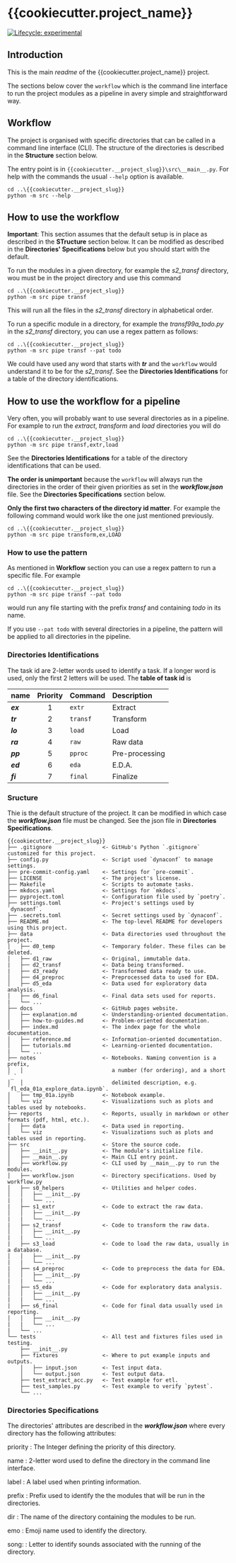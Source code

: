 # {{cookiecutter.project_name}}

<!-- badges: start -->
[![Lifecycle:
experimental](https://img.shields.io/badge/lifecycle-experimental-orange.svg)](https://lifecycle.r-lib.org/articles/stages.html#experimental)
<!-- badges: end -->

## Introduction

This is the main *readme* of the {{cookiecutter.project_name}} project.

The sections below cover the `workflow` which is the command line interface to
run the project modules as a pipeline in avery simple and straightforward way.

## Workflow

The project is organised with specific directories that can be called in a
command line interface (CLI). The structure of the directories is described
in the **Structure** section below.

The entry point is in `{{cookiecutter.__project_slug}}\src\__main__.py`.
For help with the commands the usual `--help` option is available.

```console
cd ..\{{cookiecutter.__project_slug}}
python -m src --help
```

## How to use the workflow

**Important**: This section assumes that the default setup is in place as
described in the **STructure** section below. It can be modified as
described in the **Directories' Specifications** below but you should
start with the default.

To run the modules in a given directory, for example the *s2_transf* directory,
wou must be in the project directory and use this command

```console
cd ..\{{cookiecutter.__project_slug}}
python -m src pipe transf
```

This will run all the files in the *s2_transf* directory in alphabetical order.

To run a specific module in a directory, for example the *transf99a_todo.py* in
the *s2_transf* directory, you can use a regex pattern as follows:

```console
cd ..\{{cookiecutter.__project_slug}}
python -m src pipe transf --pat todo
```

We could have used any word that starts with ***tr*** and the `workflow` would
understand it to be for the *s2_transf*. See the **Directories Identifications**
for a table of the directory identifications.

## How to use the workflow for a pipeline

Very often, you will probably want to use several directories as in a pipeline.
For example to run the *extract*, *transform* and *load* directories you will
do

```console
cd ..\{{cookiecutter.__project_slug}}
python -m src pipe transf,extr,load
```

See the **Directories Identifications** for a table of the directory
identifications that can be used.

**The order is unimportant** because the `workflow` will always run the directories
in the order of their given priorities as set in the ***workflow.json*** file.
See the **Directories Specifications** section below.

**Only the first two characters of the directory id matter**. For example the
following command would work like the one just mentioned previously.

```console
cd ..\{{cookiecutter.__project_slug}}
python -m src pipe transform,ex,LOAD
```

### How to use the pattern

As mentioned in **Workflow** section you can use a regex pattern to run a
specific file. For example

```console
cd ..\{{cookiecutter.__project_slug}}
python -m src pipe transf --pat todo
```

would run any file starting with the prefix *transf* and containing *todo*
in its name.

If you use `--pat todo` with several directories in a pipeline, the pattern
will be applied to all directories in the pipeline.

### Directories Identifications

The task id are 2-letter words used to identify a task.  If a longer word is
used, only the first 2 letters will be used. The **table of task id** is

|name|Priority|Command|Description
|:-----|:-----:|:-----|:-----
|***ex***|1|`extr`|Extract
|***tr***|2|`transf`|Transform
|***lo***|3|`load`|Load
|***ra***|4|`raw`|Raw data
|***pp***|5|`pproc`|Pre-processing
|***ed***|6|`eda`|E.D.A.
|***fi***|7|`final`|Finalize

### Sructure

Thie is the default structure of the project. It can be modified in which case
the ***workflow.json*** file must be changed. See the json file in **Directories Specifications**.

```text
{{cookiecutter.__project_slug}}
├── .gitignore                <- GitHub's Python `.gitignore` customized for this project.
├── config.py                 <- Script used `dynaconf` to manage settings.
├── pre-commit-config.yaml    <- Settings for `pre-commit`.
├── LICENSE                   <- The project's license.
├── Makefile                  <- Scripts to automate tasks.
├── mkdocs.yaml               <- Settings for `mkdocs`.
├── pyproject.toml            <- Configuration file used by `poetry`.
├── settings.toml             <- Project's settings used by `dynaconf`.
├── .secrets.toml             <- Secret settings used by `dynaconf`.
├── README.md                 <- The top-level README for developers using this project.
├── data                      <- Data directories used throughout the project.
│   ├── d0_temp               <- Temporary folder. These files can be deleted.
│   ├── d1_raw                <- Original, immutable data.
|   ├── d2_transf             <- Data being transformed.
|   ├── d3_ready              <- Transformed data ready to use.
│   ├── d4_preproc            <- Preprocessed data to used for EDA.
│   ├── d5_eda                <- Data used for exploratory data analysis.
│   ├── d6_final              <- Final data sets used for reports.
|   └── ...
├── docs                      <- GitHub pages website.
│   ├── explanation.md        <- Understanding-oriented documentation.
│   ├── how-to-guides.md      <- Problem-oriented documentation.
│   ├── index.md              <- The index page for the whole documentation.
│   ├── reference.md          <- Information-oriented documentation.
│   ├── tutorials.md          <- Learning-oriented documentation.
|   └── ...
├── notes                     <- Notebooks. Naming convention is a prefix,
│   │                            a number (for ordering), and a short `_`
│   │                            delimited description, e.g. `fl_eda_01a_explore_data.ipynb`.
│   ├── tmp_01a.ipynb         <- Notebook example.
│   └── viz                   <- Visualizations such as plots and tables used by notebooks.
├── reports                   <- Reports, usually in markdown or other formats (pdf, html, etc.).
│   ├── data                  <- Data used in reporting.
│   └── viz                   <- Visualizations such as plots and tables used in reporting.
├── src                       <- Store the source code.
│   ├── __init__.py           <- The module's initialize file.
│   ├── __main__.py           <- Main CLI entry point.
│   ├── workflow.py           <- CLI used by __main__.py to run the modules.
│   ├── workflow.json         <- Directory specifications. Used by workflow.py
│   ├── s0_helpers            <- Utilities and helper codes.
│   │   ├── __init__.py
|   |   └── ...
|   ├── s1_extr               <- Code to extract the raw data.
│   │   ├── __init__.py
|   |   └── ...
|   ├── s2_transf             <- Code to transform the raw data.
│   │   ├── __init__.py
|   |   └── ...
|   ├── s3_load               <- Code to load the raw data, usually in a database.
│   │   ├── __init__.py
|   |   └── ...
|   ├── s4_preproc            <- Code to preprocess the data for EDA.
│   │   ├── __init__.py
|   |   └── ...
|   ├── s5_eda                <- Code for exploratory data analysis.
│   │   ├── __init__.py
|   |   └── ...
|   ├── s6_final              <- Code for final data usually used in reporting.
│   │   ├── __init__.py
|   |   └── ...
|   └── ...
└── tests                     <- All test and fixtures files used in testing.
    ├── __init__.py
    ├── fixtures              <- Where to put example inputs and outputs.
    │   ├── input.json        <- Test input data.
    │   └── output.json       <- Test output data.
    ├── test_extract_acc.py   <- Test example for etl.
    ├── test_samples.py       <- Test example to verify `pytest`.
    └── ...
```

### Directories Specifications

The directories' attributes are described in the ***workflow.json*** where every
directory has the following attributes:

priority
: The Integer defining the priority of this directory.

name
: 2-letter word used to define the directory in the command line interface.

label
: A label used when printing information.

prefix
: Prefix used to identify the the modules that will be run in the directories.

dir
: The name of the directory containing the modules to be run.

emo
: Emoji name used to identify the directory.

song:
: Letter to identify sounds associated with the running of the directory.
